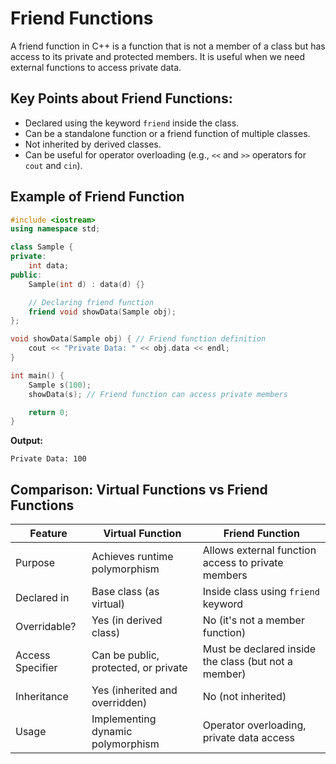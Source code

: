 # Friend Functions

A friend function in C++ is a function that is not a member of a class but has access to its private and protected members. It is useful when we need external functions to access private data.

## Key Points about Friend Functions:
- Declared using the keyword `friend` inside the class.
- Can be a standalone function or a friend function of multiple classes.
- Not inherited by derived classes.
- Can be useful for operator overloading (e.g., `<<` and `>>` operators for `cout` and `cin`).

## Example of Friend Function

```cpp
#include <iostream>
using namespace std;

class Sample {
private:
    int data;
public:
    Sample(int d) : data(d) {}

    // Declaring friend function
    friend void showData(Sample obj);
};

void showData(Sample obj) { // Friend function definition
    cout << "Private Data: " << obj.data << endl;
}

int main() {
    Sample s(100);
    showData(s); // Friend function can access private members

    return 0;
}
```

**Output:**

```
Private Data: 100
```

## Comparison: Virtual Functions vs Friend Functions

| Feature       | Virtual Function                  | Friend Function                                   |
|---------------|-----------------------------------|--------------------------------------------------|
| Purpose       | Achieves runtime polymorphism     | Allows external function access to private members|
| Declared in   | Base class (as virtual)           | Inside class using `friend` keyword               |
| Overridable?  | Yes (in derived class)            | No (it's not a member function)                   |
| Access Specifier | Can be public, protected, or private | Must be declared inside the class (but not a member) |
| Inheritance   | Yes (inherited and overridden)    | No (not inherited)                                |
| Usage         | Implementing dynamic polymorphism | Operator overloading, private data access         |
